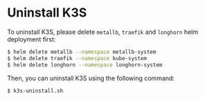# Uninstall K3S

To uninstall K3S, please delete `metallb`, `traefik` and `longhorn` helm deployment first:

```sh
$ helm delete metallb --namespace metallb-system
$ helm delete traefik --namespace kube-system
$ helm delete longhorn --namespace longhorn-system
```

Then, you can uninstall K3S using the following command:

```sh
$ k3s-uninstall.sh
```
